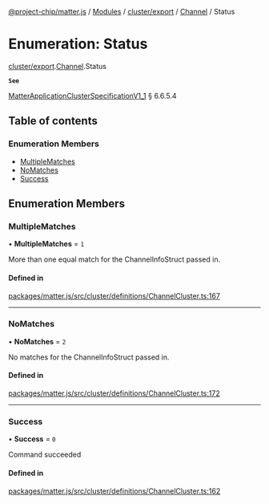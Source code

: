 [@project-chip/matter.js](../README.md) / [Modules](../modules.md) / [cluster/export](../modules/cluster_export.md) / [Channel](../modules/cluster_export.Channel.md) / Status

# Enumeration: Status

[cluster/export](../modules/cluster_export.md).[Channel](../modules/cluster_export.Channel.md).Status

**`See`**

[MatterApplicationClusterSpecificationV1_1](../interfaces/spec_export.MatterApplicationClusterSpecificationV1_1.md) § 6.6.5.4

## Table of contents

### Enumeration Members

- [MultipleMatches](cluster_export.Channel.Status.md#multiplematches)
- [NoMatches](cluster_export.Channel.Status.md#nomatches)
- [Success](cluster_export.Channel.Status.md#success)

## Enumeration Members

### MultipleMatches

• **MultipleMatches** = ``1``

More than one equal match for the ChannelInfoStruct passed in.

#### Defined in

[packages/matter.js/src/cluster/definitions/ChannelCluster.ts:167](https://github.com/project-chip/matter.js/blob/dfd1dc35/packages/matter.js/src/cluster/definitions/ChannelCluster.ts#L167)

___

### NoMatches

• **NoMatches** = ``2``

No matches for the ChannelInfoStruct passed in.

#### Defined in

[packages/matter.js/src/cluster/definitions/ChannelCluster.ts:172](https://github.com/project-chip/matter.js/blob/dfd1dc35/packages/matter.js/src/cluster/definitions/ChannelCluster.ts#L172)

___

### Success

• **Success** = ``0``

Command succeeded

#### Defined in

[packages/matter.js/src/cluster/definitions/ChannelCluster.ts:162](https://github.com/project-chip/matter.js/blob/dfd1dc35/packages/matter.js/src/cluster/definitions/ChannelCluster.ts#L162)
